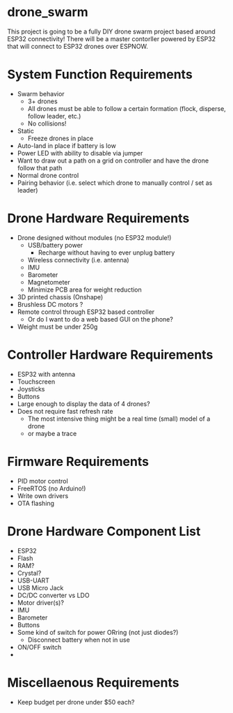 # drone_swarm

This project is going to be a fully DIY drone swarm project based around ESP32 connectivity! There will be a master contorller powered by ESP32 that will connect to ESP32 drones over ESPNOW.

# System Function Requirements
- Swarm behavior
    - 3+ drones
    - All drones must be able to follow a certain formation (flock, disperse, follow leader, etc.)
    - No collisions!
- Static
    - Freeze drones in place
- Auto-land in place if battery is low
- Power LED with ability to disable via jumper
- Want to draw out a path on a grid on controller and have the drone follow that path 
- Normal drone control
- Pairing behavior (i.e. select which drone to manually control / set as leader)

# Drone Hardware Requirements
- Drone designed without modules (no ESP32 module!)
    - USB/battery power
        - Recharge without having to ever unplug battery
    - Wireless connectivity (i.e. antenna)
    - IMU
    - Barometer
    - Magnetometer
    - Minimize PCB area for weight reduction
- 3D printed chassis (Onshape)
- Brushless DC motors ?
- Remote control through ESP32 based controller
    - Or do I want to do a web based GUI on the phone?
- Weight must be under 250g

# Controller Hardware Requirements
- ESP32 with antenna
- Touchscreen
- Joysticks
- Buttons
- Large enough to display the data of 4 drones?
- Does not require fast refresh rate
    - The most intensive thing might be a real time (small) model of a drone
    - or maybe a trace


# Firmware Requirements
- PID motor control
- FreeRTOS (no Arduino!)
- Write own drivers
- OTA flashing

# Drone Hardware Component List
- ESP32
- Flash
- RAM?
- Crystal?
- USB-UART
- USB Micro Jack
- DC/DC converter vs LDO
- Motor driver(s)?
- IMU
- Barometer
- Buttons
- Some kind of switch for power ORring (not just diodes?)
    - Disconnect battery when not in use
- ON/OFF switch
- 

# Miscellaenous Requirements
- Keep budget per drone under $50 each?

